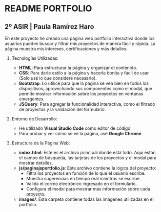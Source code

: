 # README PORTFOLIO
2º ASIR | Paula Ramírez Haro
----------------------------
En este proyecto he creado una página web portfolio interactiva donde los usuarios pueden buscar y filtrar mis proyectos de manera fácil y rápida. La página muestra mis intereses, certificaciones y más detalles.

1. Tecnologías Utilizadas:
   - **HTML**: Para estructurar la página y organizar el contenido.
   - **CSS**: Para darle estilo a la página y hacerla bonita y fácil de usar (Solo usé lo que consideré necesario).
   - **Bootstrap**: Lo utilicé para que la página se vea bien en todos los dispositivos, aprovechando sus componentes como el modal, que permite mostrar información sobre los proyectos 
       en ventanas emergentes.
   - **JSQuery**: Para agregar la funcionalidad interactiva, como el filtrado de proyectos y la validación del formulario.
     
2. Entorno de Desarrollo:
   - He utilizado **Visual Studio Code** como editor de código.
   - Para probar y ver cómo se ve la página, usé **Google Chrome**.

3. Estructura de la Página Web:
   - **index.html**: Este es el archivo principal donde está todo. Aquí están el campo de búsqueda, las tarjetas de los proyectos y el modal para mostrar detalles.
   - **js/paginajsportfolio.js**: Este archivo contiene la lógica del proyecto:
     - Filtra los proyectos en función de lo que el usuario escribe.
     - Muestra sugerencias en tiempo real mientras se escribe.
     - Valida el correo electrónico ingresado en el formulario.
     - Configura el modal para mostrar más información sobre cada proyecto.
   - **images/**: Esta carpeta contiene todas las imágenes utilizadas en el portfolio.
